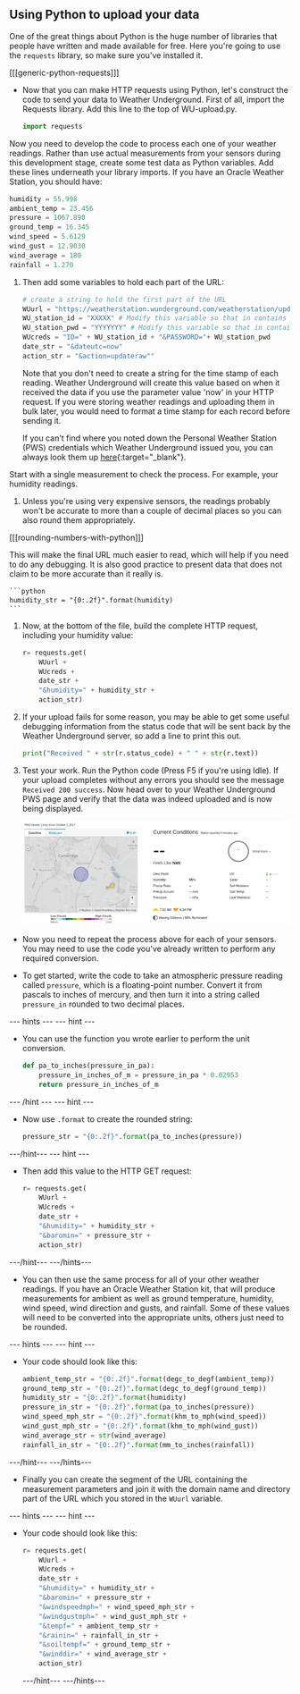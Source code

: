 ## Using Python to upload your data

One of the great things about Python is the huge number of libraries that people have written and made available for free. Here you're going to use the `requests` library, so make sure you've installed it.

[[[generic-python-requests]]]

- Now that you can make HTTP requests using Python, let's construct the code to send your data to Weather Underground. First of all, import the Requests library. Add this line to the top of WU-upload.py.

    ```python
    import requests
    ```

Now you need to develop the code to process each one of your weather readings. Rather than use actual measurements from your sensors during this development stage, create some test data as Python variables. Add these lines underneath your library imports. If you have an Oracle Weather Station, you should have:

   ```python
   humidity = 55.998
   ambient_temp = 23.456
   pressure = 1067.890
   ground_temp = 16.345
   wind_speed = 5.6129
   wind_gust = 12.9030
   wind_average = 180
   rainfall = 1.270
   ```


1. Then add some variables to hold each part of the URL:

    ```python
    # create a string to hold the first part of the URL
    WUurl = "https://weatherstation.wunderground.com/weatherstation/updateweatherstation.php?"
    WU_station_id = "XXXXX" # Modify this variable so that in contains your PWS Id
    WU_station_pwd = "YYYYYYY" # Modify this variable so that in contains your Password
    WUcreds = "ID=" + WU_station_id + "&PASSWORD="+ WU_station_pwd
    date_str = "&dateutc=now"
    action_str = "&action=updateraw""

    ```

    Note that you don't need to create a string for the time stamp of each reading. Weather Underground will create this value based on when it received the data if you use the parameter value 'now' in your HTTP request. If you were storing weather readings and uploading them in bulk later, you would need to format a time stamp for each record before sending it.

    If you can't find where you noted down the Personal Weather Station (PWS) credentials which Weather Underground issued you, you can always look them up [here](https://www.wunderground.com/personal-weather-station/mypws){:target="_blank"}.

Start with a single measurement to check the process. For example, your humidity readings.

1. Unless you're using very expensive sensors, the readings probably won't be accurate to more than a couple of decimal places so you can also round them appropriately.

[[[rounding-numbers-with-python]]]

This will make the final URL much easier to read, which will help if you need to do any debugging. It is also good practice to present data that does not claim to be more accurate than it really is.

    ```python
    humidity_str = "{0:.2f}".format(humidity)
    ```

1. Now, at the bottom of the file, build the complete HTTP request, including your humidity value:

    ```python
    r= requests.get(
        WUurl +
        WUcreds +
        date_str +
        "&humidity=" + humidity_str +
        action_str)
    ```


1. If your upload fails for some reason, you may be able to get some useful debugging information from the status code that will be sent back by the Weather Underground server, so add a line to print this out.

    ```python
    print("Received " + str(r.status_code) + " " + str(r.text))

    ```
1. Test your work. Run the Python code (Press F5 if you're using Idle). If your upload completes without any errors you should see the message `Received 200 success`. Now head over to your Weather Underground PWS page and verify that the data was indeed uploaded and is now being displayed.

    ![](images/image5.png)

- Now you need to repeat the process above for each of your sensors. You may need to use the code you've already written to perform any required conversion.

- To get started, write the code to take an atmospheric pressure reading called `pressure`, which is a floating-point number. Convert it from pascals to inches of mercury, and then turn it into a string called `pressure_in` rounded to two decimal places.

--- hints ---
--- hint ---
- You can use the function you wrote earlier to perform the unit conversion.
    ```python
    def pa_to_inches(pressure_in_pa):
        pressure_in_inches_of_m = pressure_in_pa * 0.02953
        return pressure_in_inches_of_m
    ```
--- /hint ---
--- hint ---
- Now use `.format` to create the rounded string:
    ```python
    pressure_str = "{0:.2f}".format(pa_to_inches(pressure))
    ```
---/hint---
--- hint ---
- Then add this value to the HTTP GET request:
    ```python
    r= requests.get(
        WUurl +
        WUcreds +
        date_str +
        "&humidity=" + humidity_str +
        "&baromin=" + pressure_str +
        action_str)
    ```
---/hint---
---/hints---

- You can then use the same process for all of your other weather readings. If you have an Oracle Weather Station kit, that will produce measurements for ambient as well as ground temperature, humidity, wind speed, wind direction and gusts, and rainfall. Some of these values will need to be converted into the appropriate units, others just need to be rounded.

--- hints ---
--- hint ---
- Your code should look like this:
    ```python
    ambient_temp_str = "{0:.2f}".format(degc_to_degf(ambient_temp))
    ground_temp_str = "{0:.2f}".format(degc_to_degf(ground_temp))
    humidity_str = "{0:.2f}".format(humidity)
    pressure_in_str = "{0:.2f}".format(pa_to_inches(pressure))
    wind_speed_mph_str = "{0:.2f}".format(khm_to_mph(wind_speed))
    wind_gust_mph_str = "{0:.2f}".format(khm_to_mph(wind_gust))
    wind_average_str = str(wind_average)
    rainfall_in_str = "{0:.2f}".format(mm_to_inches(rainfall))
    ```
---/hint---
---/hints---

- Finally you can create the segment of the URL containing the measurement parameters and join it with the domain name and directory part of the URL which you stored in the `WUurl` variable.

--- hints ---
--- hint ---
- Your code should look like this:
    ```python
    r= requests.get(
        WUurl +
        WUcreds +
        date_str +
        "&humidity=" + humidity_str +
        "&baromin=" + pressure_str +
        "&windspeedmph=" + wind_speed_mph_str +
        "&windgustmph=" + wind_gust_mph_str +
        "&tempf=" + ambient_temp_str +
        "&rainin=" + rainfall_in_str +
        "&soiltempf=" + ground_temp_str +
        "&winddir=" + wind_average_str +
        action_str)
    ```
    ---/hint---
    ---/hints---
